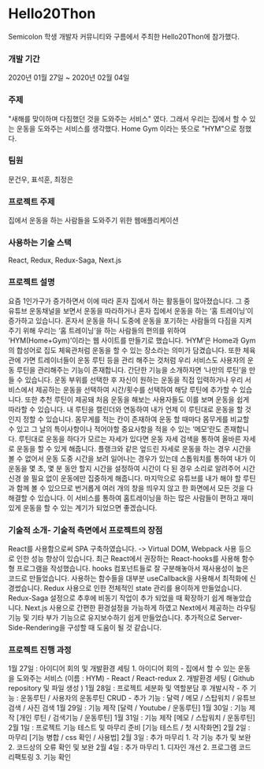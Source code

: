 # Hello20Thon

Semicolon 학생 개발자 커뮤니티와 구름에서 주최한 Hello20Thon에 참가했다.

### 개발 기간
2020년 01월 27일 ~ 2020년 02월 04일

### 주제
"새해를 맞이하며 다짐했던 것을 도와주는 서비스" 였다.
그래서 우리는 집에서 할 수 있는 운동을 도와주는 서비스를 생각했다.
Home Gym 이라는 뜻으로 "HYM"으로 정했다.

### 팀원
문건우, 표석훈, 최정은

### 프로젝트 주제
집에서 운동을 하는 사람들을 도와주기 위한 웹애플리케이션

### 사용하는 기술 스택
React, Redux, Redux-Saga, Next.js

### 프로젝트 설명
요즘 1인가구가 증가하면서 이에 따라 혼자 집에서 하는 활동들이 많아졌습니다. 
그 중 유튜브 운동채널을 보면서 운동을 따라하거나 혼자 집에서 운동을 하는 ‘홈 트레이닝’이 증가하고 있습니다.
 혼자서 운동을 하니 도중에 운동을 포기하는 사람들의 다짐을 지켜주기 위해 우리는 ‘홈 트레이닝’을 하는 사람들의 편의를 위하여 ‘HYM(Home+Gym)’이라는 웹 사이트를 만들기로 했습니다. 
‘HYM’은 Home과 Gym의 합성어로 집도 체육관처럼 운동을 할 수 있는 장소라는 의미가 담겼습니다. 또한 체육관에 가면 트레이너들이 운동 루틴 등을 관리 해주는 것처럼 우리 서비스도 사용자의 운동 루틴을 관리해주는 기능이 존재합니다. 
간단한 기능을 소개하자면 ‘나만의 루틴’을 만들 수 있습니다. 운동 부위를 선택한 후 자신이 원하는 운동을 직접 입력하거나 우리 서비스에서 제공하는 운동을 선택하여 시간/횟수를 선택하여 해당 루틴에 추가할 수 있습니다. 또한 추천 루틴이 제공돼 처음 운동을 해보는 사용자들도 이를 보며 운동을 쉽게 따라할 수 있습니다. 
내 루틴을 캘린더와 연동하여 내가 언제 이 루틴대로 운동을 할 것인지 정할 수 있습니다. 몸무게를 적는 칸이 존재하여 운동 할 때마다 몸무게를 비교할 수 있고 그 날의 특이사항이나 적어야할 중요사항을 적을 수 있는 ‘메모’란도 존재합니다. 
루틴대로 운동을 하다가 모르는 자세가 있다면 운동 자세 검색을 통하여 올바른 자세로 운동을 할 수 있게 해줍니다. 
플랭크와 같은 엎드린 자세로 운동을 하는 경우 시간을 볼 수 없어서 운동 도중 시간을 보려 일어나는 경우가 있는데 스톱워치를 통하여 내가 이 운동을 몇 초, 몇 분 동안 할지 시간을 설정하여 시간이 다 된 경우 소리로 알려주어 시간 신경 쓸 필요 없이 운동에만 집중하게 해줍니다. 
마지막으로 유튜브를 내가 해야 할 루틴과 함께 볼 수 있으므로 번거롭게 여러 개의 창을 띄우지 않고 한 화면에서 모든 것을 다 해결할 수 있습니다. 
이 서비스를 통하여 홈트레이닝을 하는 많은 사람들이 편하고 재미있게 운동을 할 수 있는 계기가 되었으면 좋겠습니다. 

### 기술적 소개- 기술적 측면에서 프로젝트의 장점
React를 사용함으로써 SPA 구축하였습니다. -> Virtual DOM, Webpack 사용 등으로 인한 성능 향상이 있습니다.
최근 React에서 권장하는 React-hooks를 사용해 함수형 프로그램을 작성했습니다.
hooks 컴포넌트들로 잘 구분해놓아서 재사용성이 높은 코드로 만들었습니다.
사용하는 함수들을 대부분 useCallback을 사용해서 최적화에 신경썼습니다.
Redux 사용으로 인한 전체적인 state 관리를 용이하게 만들었습니다.
Redux-Saga 설정으로 추후에 비동기 작업이 추가 되었을 때 확장하기 쉽게 해놓았습니다.
Next.js 사용으로 간편한 환경설정을 가능하게 하였고 Next에서 제공하는 라우팅 기능 및 기타 부가 기능으로 유지보수하기 쉽게 만들었습니다.
추가적으로 Server-Side-Rendering을 구성할 때 도움이 될 것 같습니다.

### 프로젝트 진행 과정
1월 27일 : 아이디어 회의 및 개발환경 세팅
    1. 아이디어 회의
        - 집에서 할 수 있는 운동을 도와주는 서비스 (이름 : HYM)
        - React / React-redux
    2. 개발환경 세팅 ( Github repository 및 파일 생성 )
1월 28일 : 프로젝트 세분화 및 역할분담 후 개발시작
    - 주 기능 : 운동루틴 / 사용자의 운동루틴 CRUD
    - 추가 기능 : 달력 / 메모 / 스탑워치 / 유튜브 검색 / 사진 검색
1월 29일 : 기능 제작 [달력 / Youtube / 운동루틴]
1월 30일 : 기능 제작 [개인 루틴 / 검색기능 / 운동루틴]
1월 31일 : 기능 제작 [메모 / 스탑워치 / 운동루틴]
2월 1일 : 프로젝트 기능 테스트 및 마무리 준비 [기능 테스트 / 첫 시작화면]
2월 2일 : 마무리 [기능 병합 / css 확인 / 사용법]
2월 3일 : 추가 마무리
    1. 각 기능 추가 및 보완 
    2. 코드상의 오류 확인 및 보완
2월 4일 : 추가 마무리
    1. 디자인 개선
    2. 프로그램 코드 리팩토링
    3. 기능 확인

